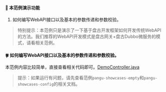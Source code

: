 #### :mushroom: 本范例演示功能

1. 如何编写WebAPI接口以及基本的参数传递和参数校验。

> 特别提示：本范例只是演示了一下基于盘古开发框架如何开发传统WebAPI的方法。我们推荐的WebAPI开发模式是盘古网关+盘古Dubbo微服务的模式，请看相关范例。

#### :four_leaf_clover: 如何编写WebAPI接口以及基本的参数传递和参数校验。

本范例内容比较简单，直接查看相关代码即可。[DemoController.java](https://gitee.com/pulanos/pangu-showcases/blob/master/pangu-showcases-webapi/src/main/java/com/gitee/pulanos/pangu/showcases/webapi/controller/DemoController.java)
> 提示：如果运行有问题，请先查看范例`pangu-showcases-empty`和`pangu-showcases-config`的相关文档。
